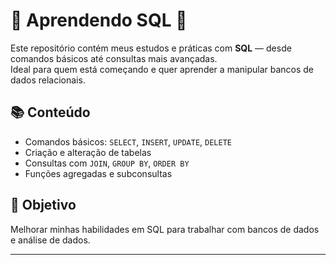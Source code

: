 # 🐍 Aprendendo SQL 🚀

Este repositório contém meus estudos e práticas com **SQL** — desde comandos básicos até consultas mais avançadas.  
Ideal para quem está começando e quer aprender a manipular bancos de dados relacionais.

## 📚 Conteúdo

- Comandos básicos: `SELECT`, `INSERT`, `UPDATE`, `DELETE`  
- Criação e alteração de tabelas  
- Consultas com `JOIN`, `GROUP BY`, `ORDER BY`  
- Funções agregadas e subconsultas  

## 🎯 Objetivo

Melhorar minhas habilidades em SQL para trabalhar com bancos de dados e análise de dados.

---
